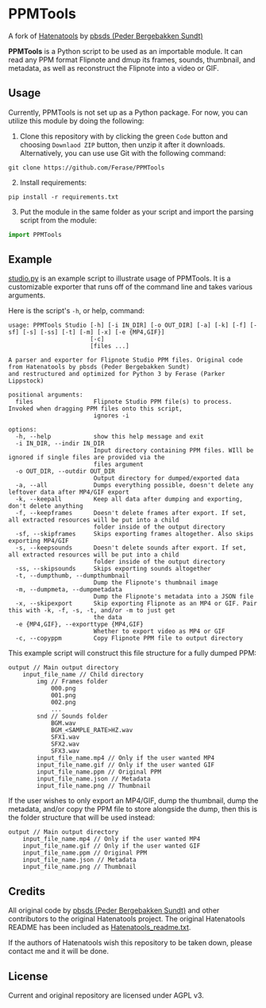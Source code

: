 # PPMTools

A fork of [Hatenatools](https://github.com/pbsds/Hatenatools) by [pbsds (Peder Bergebakken Sundt)](https://pbsds.net/)

**PPMTools** is a Python script to be used as an importable module. It can read any PPM format Flipnote and dmup its frames, sounds, thumbnail, and metadata, as well as reconstruct the Flipnote into a video or GIF.

## Usage

Currently, PPMTools is not set up as a Python package. For now, you can utilize this module by doing the following:

1. Clone this repository with by clicking the green `Code` button and choosing `Downlaod ZIP` button, then unzip it after it downloads. Alternatively, you can use use Git with the following command:
```
git clone https://github.com/Ferase/PPMTools
```

2. Install requirements:
```
pip install -r requirements.txt
```

3. Put the module in the same folder as your script and import the parsing script from the module:
```python
import PPMTools
```

## Example

[studio.py](https://github.com/Ferase/PPMTools/blob/master/studio.py) is an example script to illustrate usage of PPMTools. It is a customizable exporter that runs off of the command line and takes various arguments.

Here is the script's `-h`, or help, command:

```text
usage: PPMTools Studio [-h] [-i IN_DIR] [-o OUT_DIR] [-a] [-k] [-f] [-sf] [-s] [-ss] [-t] [-m] [-x] [-e {MP4,GIF}]
                       [-c]
                       [files ...]

A parser and exporter for Flipnote Studio PPM files. Original code from Hatenatools by pbsds (Peder Bergebakken Sundt)
and restructured and optimized for Python 3 by Ferase (Parker Lippstock)

positional arguments:
  files                 Flipnote Studio PPM file(s) to process. Invoked when dragging PPM files onto this script,
                        ignores -i

options:
  -h, --help            show this help message and exit
  -i IN_DIR, --indir IN_DIR
                        Input directory containing PPM files. WIll be ignored if single files are provided via the
                        files argument
  -o OUT_DIR, --outdir OUT_DIR
                        Output directory for dumped/exported data
  -a, --all             Dumps everything possible, doesn't delete any leftover data after MP4/GIF export
  -k, --keepall         Keep all data after dumping and exporting, don't delete anything
  -f, --keepframes      Doesn't delete frames after export. If set, all extracted resources will be put into a child
                        folder inside of the output directory
  -sf, --skipframes     Skips exporting frames altogether. Also skips exporting MP4/GIF
  -s, --keepsounds      Doesn't delete sounds after export. If set, all extracted resources will be put into a child
                        folder inside of the output directory
  -ss, --skipsounds     Skips exporting sounds altogether
  -t, --dumpthumb, --dumpthumbnail
                        Dump the Flipnote's thumbnail image
  -m, --dumpmeta, --dumpmetadata
                        Dump the Flipnote's metadata into a JSON file
  -x, --skipexport      Skip exporting Flipnote as an MP4 or GIF. Pair this with -k, -f, -s, -t, and/or -m to just get
                        the data
  -e {MP4,GIF}, --exporttype {MP4,GIF}
                        Whether to export video as MP4 or GIF
  -c, --copyppm         Copy Flipnote PPM file to output directory
```

This example script will construct this file structure for a fully dumped PPM:

```text
output // Main output directory
    input_file_name // Child directory
        img // Frames folder
            000.png
            001.png
            002.png
            ...
        snd // Sounds folder
            BGM.wav
            BGM_<SAMPLE_RATE>HZ.wav
            SFX1.wav
            SFX2.wav
            SFX3.wav
        input_file_name.mp4 // Only if the user wanted MP4
        input_file_name.gif // Only if the user wanted GIF
        input_file_name.ppm // Original PPM
        input_file_name.json // Metadata
        input_file_name.png // Thumbnail
```

If the user wishes to only export an MP4/GIF, dump the thumbnail, dump the metadata, and/or copy the PPM file to store alongside the dump, then this is the folder structure that will be used instead:

```text
output // Main output directory
    input_file_name.mp4 // Only if the user wanted MP4
    input_file_name.gif // Only if the user wanted GIF
    input_file_name.ppm // Original PPM
    input_file_name.json // Metadata
    input_file_name.png // Thumbnail
```


## Credits

All original code by [pbsds (Peder Bergebakken Sundt)](https://pbsds.net/) and other contributors to the original Hatenatools project. The original Hatenatools README has been included as [Hatenatools_readme.txt](https://github.com/Ferase/PPMTools/blob/master/Hatenatools_readme.txt).

If the authors of Hatenatools wish this repository to be taken down, please contact me and it will be done.

## License

Current and original repository are licensed under AGPL v3.
